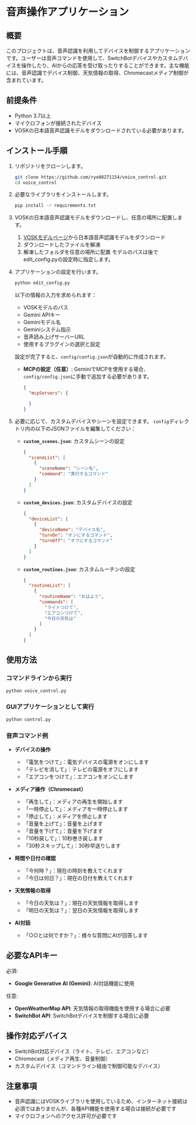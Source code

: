# 音声操作アプリケーション

## 概要
このプロジェクトは、音声認識を利用してデバイスを制御するアプリケーションです。ユーザーは音声コマンドを使用して、SwitchBotデバイスやカスタムデバイスを操作したり、AIからの応答を受け取ったりすることができます。主な機能には、音声認識でデバイス制御、天気情報の取得、Chromecastメディア制御が含まれています。

## 前提条件
- Python 3.7以上
- マイクロフォンが接続されたデバイス
- VOSKの日本語音声認識モデルをダウンロードされている必要があります。

## インストール手順
1. リポジトリをクローンします。
   ```bash
   git clone https://github.com/ryo08271154/voice_control.git
   cd voice_control
   ```

2. 必要なライブラリをインストールします。
   ```bash
   pip install -r requirements.txt
   ```

3. VOSKの日本語音声認識モデルをダウンロードし、任意の場所に配置します。
   1. [VOSKモデルページ](https://alphacephei.com/vosk/models)から日本語音声認識モデルをダウンロード
   2. ダウンロードしたファイルを解凍
   3. 解凍したフォルダを任意の場所に配置
   モデルのパスは後でedit_config.pyの設定時に指定します。

4. アプリケーションの設定を行います。
   ```bash
   python edit_config.py
   ```
   以下の情報の入力を求められます：
   - VOSKモデルのパス
   - Gemini APIキー
   - Geminiモデル名
   - Geminiシステム指示
   - 音声読み上げサーバーURL
   - 使用するプラグインの選択と設定

   設定が完了すると、`config/config.json`が自動的に作成されます。
   - **MCPの設定（任意）**:
      GeminiでMCPを使用する場合、`config/config.json`に手動で追加する必要があります。
     ```json
     {
       "mcpServers": {

       }
     }
     ```

5. 必要に応じて、カスタムデバイスやシーンを設定できます。
   `config`ディレクトリ内の以下のJSONファイルを編集してください：

   - **`custom_scenes.json`**: カスタムシーンの設定
     ```json
     {
       "sceneList": [
         {
           "sceneName": "シーン名",
           "command": "実行するコマンド"
         }
       ]
     }
     ```

   - **`custom_devices.json`**: カスタムデバイスの設定
     ```json
     {
       "deviceList": [
         {
           "deviceName": "デバイス名",
           "turnOn": "オンにするコマンド",
           "turnOff": "オフにするコマンド"
         }
       ]
     }
     ```
   - **`custom_routines.json`**: カスタムルーチンの設定
     ```json
     {
       "routineList": [
         {
           "routineName": "おはよう",
           "commands": [
             "ライトつけて",
             "エアコンつけて",
             "今日の天気は"
           ]
         }
       ]
     }
     ```

## 使用方法

### コマンドラインから実行
```bash
python voice_control.py
```

### GUIアプリケーションとして実行
```bash
python control.py
```

### 音声コマンド例

- **デバイスの操作**
  - 「電気をつけて」：電気デバイスの電源をオンにします
  - 「テレビを消して」：テレビの電源をオフにします
  - 「エアコンをつけて」：エアコンをオンにします

- **メディア操作（Chromecast）**
  - 「再生して」：メディアの再生を開始します
  - 「一時停止して」：メディアを一時停止します
  - 「停止して」：メディアを停止します
  - 「音量を上げて」：音量を上げます
  - 「音量を下げて」：音量を下げます
  - 「10秒戻して」：10秒巻き戻します
  - 「30秒スキップして」：30秒早送りします

- **時間や日付の確認**
  - 「今何時？」：現在の時刻を教えてくれます
  - 「今日は何日？」：現在の日付を教えてくれます

- **天気情報の取得**
  - 「今日の天気は？」：現在の天気情報を取得します
  - 「明日の天気は？」：翌日の天気情報を取得します

- **AI対話**
  - 「○○とは何ですか？」：様々な質問にAIが回答します

## 必要なAPIキー
必須:
- **Google Generative AI (Gemini)**: AI対話機能に使用

任意:
- **OpenWeatherMap API**: 天気情報の取得機能を使用する場合に必要
- **SwitchBot API**: SwitchBotデバイスを制御する場合に必要

## 操作対応デバイス
- SwitchBot対応デバイス（ライト、テレビ、エアコンなど）
- Chromecast（メディア再生、音量制御）
- カスタムデバイス（コマンドライン経由で制御可能なデバイス）

## 注意事項
- 音声認識にはVOSKライブラリを使用しているため、インターネット接続は必須ではありませんが、各種API機能を使用する場合は接続が必要です
- マイクロフォンへのアクセス許可が必要です
